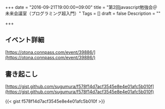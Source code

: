 +++
date = "2016-09-21T19:00:00+09:00"
title = "第2回javascript勉強会＠未来会議室（プログラミング超入門）"
Tags = []
draft = false
Description = ""

+++

## イベント詳細

[https://otona.connpass.com/event/39886/](https://otona.connpass.com/event/39886/)

## 書き起こし

[https://gist.github.com/sugumura/f578f14d7acf3545e8e4e01afc5b010f](https://gist.github.com/sugumura/f578f14d7acf3545e8e4e01afc5b010f)

{{< gist f578f14d7acf3545e8e4e01afc5b010f >}}

